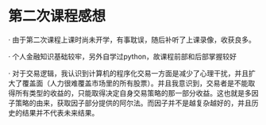 # 第二次课程感想

· 由于第二次课程上课时尚未开学，有事耽误，随后补听了上课录像，收获良多。

· 个人金融知识基础较牢，另外自学过python，故课程前部和后部掌握较好

· 对于交易逻辑，我认识到计算机的程序化交易一方面是减少了心理干扰，并且扩大了覆盖面（人力很难覆盖市场里的所有股票）。并且我意识到，交易者是不能取得所有类型的收益的，只能取得决定自身交易策略的那一部分收益。这也就是多因子策略的由来，获取因子部分提供的阿尔法。而因子并不是越复杂越好的，并且历史的结果并不代表未来结果。